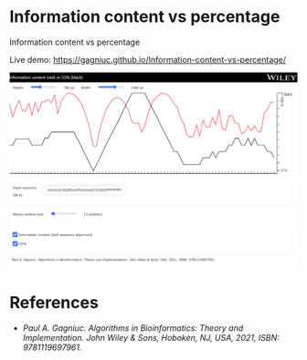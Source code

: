 # Information content vs percentage
Information content vs percentage

Live demo: https://gagniuc.github.io/Information-content-vs-percentage/

<kbd><img src="https://github.com/Gagniuc/Information-content-vs-percentage/blob/main/%5BG%5D%20Information%20content%20vs%20percentage.png" /></kbd>

# References

- <i>Paul A. Gagniuc. Algorithms in Bioinformatics: Theory and Implementation. John Wiley & Sons, Hoboken, NJ, USA, 2021, ISBN: 9781119697961.</i>

